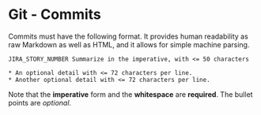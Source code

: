 # Git - Commits

Commits must have the following format. It provides human readability as raw
Markdown as well as HTML, and it allows for simple machine parsing.

```
JIRA_STORY_NUMBER Summarize in the imperative, with <= 50 characters

* An optional detail with <= 72 characters per line.
* Another optional detail with <= 72 characters per line.
```

Note that the **imperative** form and the **whitespace** are **required**. The
bullet points are _optional_.
